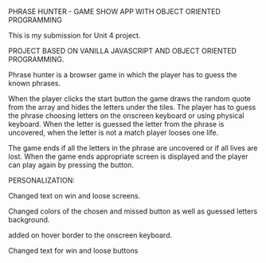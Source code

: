 PHRASE HUNTER - GAME SHOW APP WITH OBJECT ORIENTED PROGRAMMING

This is my submission for Unit 4 project.

PROJECT BASED ON VANILLA JAVASCRIPT AND OBJECT ORIENTED PROGRAMMING.

Phrase hunter is a browser game in which the player has to guess the known phrases.

When the player clicks the start button the game draws the random quote from the array 
and hides the letters under the tiles. The player has to guess the phrase choosing letters
on the onscreen keyboard or using physical keyboard. 
When the letter is guessed the letter from the phrase is uncovered, 
when the letter is not a match player looses one life.

The game ends if all the letters in the phrase are uncovered or if all lives are lost.
When the game ends appropriate screen is displayed and the player can play again by pressing the button.

PERSONALIZATION:

Changed text on win and loose screens.

Changed colors of the chosen and missed button 
as well as guessed letters background.

added  on hover border to the onscreen keyboard.

Changed text for win and loose buttons